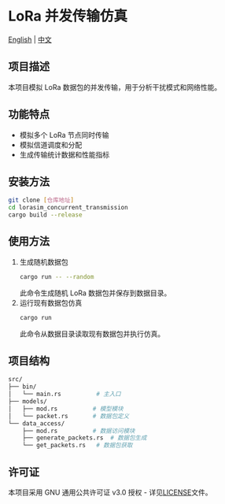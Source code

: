 # LoRa 并发传输仿真

[English](README.md) | [中文](README_zh.md)

## 项目描述

本项目模拟 LoRa 数据包的并发传输，用于分析干扰模式和网络性能。

## 功能特点
- 模拟多个 LoRa 节点同时传输
- 模拟信道调度和分配
- 生成传输统计数据和性能指标

## 安装方法
```bash
git clone [仓库地址]
cd lorasim_concurrent_transmission
cargo build --release
```

## 使用方法
1. 生成随机数据包<br>
   ```bash
   cargo run -- --random
   ```
   此命令生成随机 LoRa 数据包并保存到数据目录。
2. 运行现有数据包仿真<br>
   ```bash
   cargo run
   ```
   此命令从数据目录读取现有数据包并执行仿真。

## 项目结构
```bash
src/
├── bin/
│   └── main.rs          # 主入口
├── models/
│   ├── mod.rs          # 模型模块
│   └── packet.rs       # 数据包定义
└── data_access/
    ├── mod.rs          # 数据访问模块
    ├── generate_packets.rs  # 数据包生成
    └── get_packets.rs   # 数据包获取
```

## 许可证
本项目采用 GNU 通用公共许可证 v3.0 授权 - 详见[LICENSE](LICENSE)文件。
